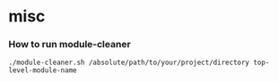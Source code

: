 # misc

### How to run module-cleaner
`./module-cleaner.sh /absolute/path/to/your/project/directory top-level-module-name`